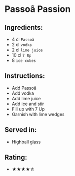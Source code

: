# Passoã Passion

## Ingredients:
- 4 cl `Passoã`
- 2 cl `vodka`
- 2 cl `lime juice`
- 10 cl `7 Up`
- 8 `ice cubes`

## Instructions:
- Add Passoã
- Add vodka
- Add lime juice
- Add ice and stir
- Fill up with 7 Up
- Garnish with lime wedges

## Served in:
- Highball glass

## Rating:
- ★★★★☆